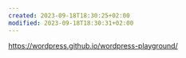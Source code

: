 ```yaml
---
created: 2023-09-18T18:30:25+02:00
modified: 2023-09-18T18:30:31+02:00
---
```


https://wordpress.github.io/wordpress-playground/
